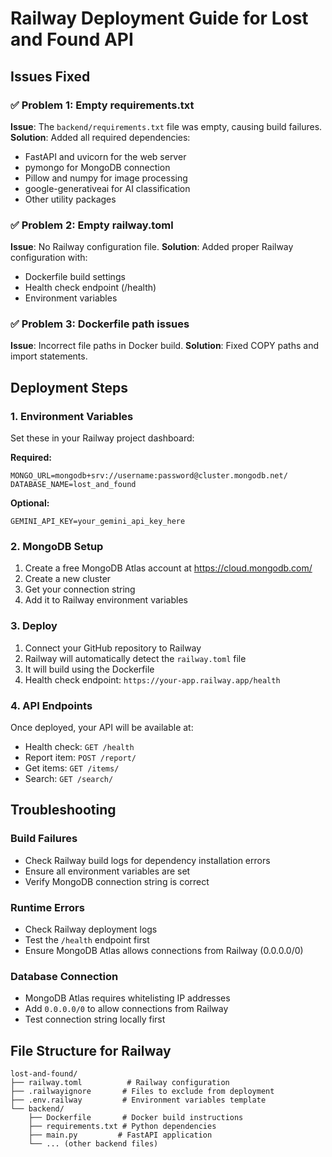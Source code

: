 # Railway Deployment Guide for Lost and Found API

## Issues Fixed

### ✅ Problem 1: Empty requirements.txt
**Issue**: The `backend/requirements.txt` file was empty, causing build failures.
**Solution**: Added all required dependencies:
- FastAPI and uvicorn for the web server
- pymongo for MongoDB connection
- Pillow and numpy for image processing
- google-generativeai for AI classification
- Other utility packages

### ✅ Problem 2: Empty railway.toml
**Issue**: No Railway configuration file.
**Solution**: Added proper Railway configuration with:
- Dockerfile build settings
- Health check endpoint (/health)
- Environment variables

### ✅ Problem 3: Dockerfile path issues
**Issue**: Incorrect file paths in Docker build.
**Solution**: Fixed COPY paths and import statements.

## Deployment Steps

### 1. Environment Variables
Set these in your Railway project dashboard:

**Required:**
```
MONGO_URL=mongodb+srv://username:password@cluster.mongodb.net/
DATABASE_NAME=lost_and_found
```

**Optional:**
```
GEMINI_API_KEY=your_gemini_api_key_here
```

### 2. MongoDB Setup
1. Create a free MongoDB Atlas account at https://cloud.mongodb.com/
2. Create a new cluster
3. Get your connection string
4. Add it to Railway environment variables

### 3. Deploy
1. Connect your GitHub repository to Railway
2. Railway will automatically detect the `railway.toml` file
3. It will build using the Dockerfile
4. Health check endpoint: `https://your-app.railway.app/health`

### 4. API Endpoints
Once deployed, your API will be available at:
- Health check: `GET /health`
- Report item: `POST /report/`
- Get items: `GET /items/`
- Search: `GET /search/`

## Troubleshooting

### Build Failures
- Check Railway build logs for dependency installation errors
- Ensure all environment variables are set
- Verify MongoDB connection string is correct

### Runtime Errors
- Check Railway deployment logs
- Test the `/health` endpoint first
- Ensure MongoDB Atlas allows connections from Railway (0.0.0.0/0)

### Database Connection
- MongoDB Atlas requires whitelisting IP addresses
- Add `0.0.0.0/0` to allow connections from Railway
- Test connection string locally first

## File Structure for Railway
```
lost-and-found/
├── railway.toml          # Railway configuration
├── .railwayignore       # Files to exclude from deployment
├── .env.railway         # Environment variables template
└── backend/
    ├── Dockerfile       # Docker build instructions
    ├── requirements.txt # Python dependencies
    ├── main.py         # FastAPI application
    └── ... (other backend files)
```
